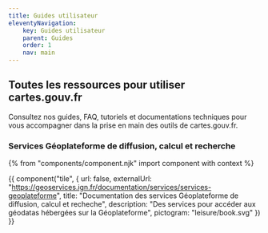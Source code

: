 ```yaml
---
title: Guides utilisateur
eleventyNavigation:
    key: Guides utilisateur
    parent: Guides
    order: 1
    nav: main
---
```


## Toutes les ressources pour utiliser cartes.gouv.fr

Consultez nos guides, FAQ, tutoriels et documentations techniques pour vous accompagner dans la prise en main des outils de cartes.gouv.fr.

### Services Géoplateforme de diffusion, calcul et recherche

{% from "components/component.njk" import component with context %}

<div class="fr-grid-row fr-grid-row--gutters fr-grid-row--center">

<div class="fr-col-6">

{{ component("tile", {
    url: false,
    externalUrl: "https://geoservices.ign.fr/documentation/services/services-geoplateforme",
    title: "Documentation des services Géoplateforme de diffusion, calcul et recheche",
    description: "Des services pour accéder aux géodatas hébergées sur la Géoplateforme",
    pictogram: "leisure/book.svg"
}) }}

</div>

</div>
